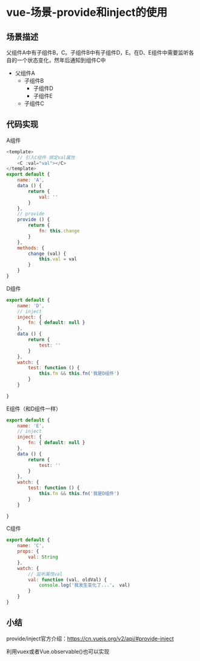 # vue-场景-provide和inject的使用
## 场景描述

父组件A中有子组件B，C。子组件B中有子组件D，E。在D、E组件中需要监听各自的一个状态变化，然年后通知到组件C中

- 父组件A
  - 子组件B
    - 子组件D
    - 子组件E
  - 子组件C

## 代码实现

A组件

```js
<template>
    // 引入C组件 绑定val属性
    <C :val="val"></C>
</template>
export default {
    name: 'A',
    data () {
        return {
            val: ''
        }
    },
    // provide
    provide () {
        return {
            fn: this.change
        }
    },
    methods: {
        change (val) {
            this.val = val
        }
    }
}
```

D组件

```js
export default {
    name: 'D',
    // inject
    inject: {
        fn: { default: null }
    },
    data () {
        return {
            test: ''
        }
    },
    watch: {
        test: function () {
            this.fn && this.fn('我是D组件')
        }
    }
    
}
```

E组件（和D组件一样）

```js
export default {
    name: 'E',
    // inject
    inject: {
        fn: { default: null }
    },
    data () {
        return {
            test: ''
        }
    },
    watch: {
        test: function () {
            this.fn && this.fn('我是D组件')
        }
    }
    
}
```

C组件

```js	
export default {
    name: 'C',
    props: {
        val: String
    },
    watch: {
        // 监听属性val
        val: function (val, oldVal) {
            console.log('我发生变化了...'， val)
        }
    }
}
```

## 小结

provide/inject官方介绍：https://cn.vuejs.org/v2/api/#provide-inject

利用vuex或者Vue.observable()也可以实现
